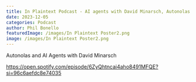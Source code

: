 ```yaml
---
title: In Plaintext Podcast - AI agents with David Minarsch, Autonolas
date: 2023-12-05
categories: Podcast
author: Phil Bonello
featuredImage: /images/In Plaintext Poster2.png
image: /images/In Plaintext Poster2.png
---
```

Autonolas and AI Agents with David Minarsch

https://open.spotify.com/episode/6ZyQhtncai4aho8491MFQE?si=96c6aefdc8e74035